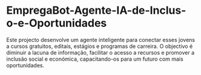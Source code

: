 # EmpregaBot-Agente-IA-de-Inclus-o-e-Oportunidades
Este projecto desenvolve um agente inteligente para conectar esses jovens a cursos gratuitos, editais, estágios e programas de carreira. O objectivo é diminuir a lacuna de informação, facilitar o acesso a recursos e promover a inclusão social e económica, capacitando-os para um futuro com mais oportunidades.

